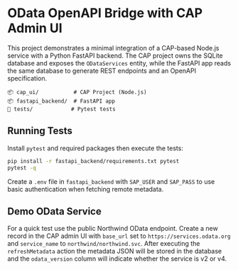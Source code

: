 # OData OpenAPI Bridge with CAP Admin UI

This project demonstrates a minimal integration of a CAP-based Node.js service
with a Python FastAPI backend. The CAP project owns the SQLite database and
exposes the `ODataServices` entity, while the FastAPI app reads the same
database to generate REST endpoints and an OpenAPI specification.

```
📦 cap_ui/           # CAP Project (Node.js)
📦 fastapi_backend/  # FastAPI app
📂 tests/            # Pytest tests
```

## Running Tests

Install `pytest` and required packages then execute the tests:

```bash
pip install -r fastapi_backend/requirements.txt pytest
pytest -q
```

Create a `.env` file in `fastapi_backend` with `SAP_USER` and `SAP_PASS` to use
basic authentication when fetching remote metadata.

## Demo OData Service

For a quick test use the public Northwind OData endpoint. Create a new record in
the CAP admin UI with `base_url` set to `https://services.odata.org` and
`service_name` to `northwind/northwind.svc`. After executing the
`refreshMetadata` action the metadata JSON will be stored in the database and the
`odata_version` column will indicate whether the service is v2 or v4.
